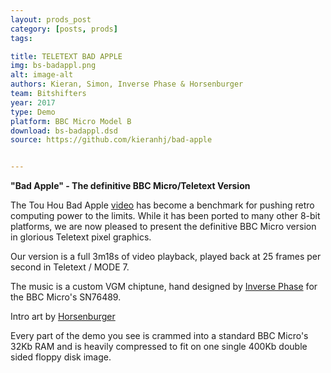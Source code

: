 ```yaml
---
layout: prods_post
category: [posts, prods]
tags: 

title: TELETEXT BAD APPLE
img: bs-badappl.png
alt: image-alt
authors: Kieran, Simon, Inverse Phase & Horsenburger
team: Bitshifters
year: 2017
type: Demo
platform: BBC Micro Model B
download: bs-badappl.dsd
source: https://github.com/kieranhj/bad-apple


---
```


**"Bad Apple" - The definitive BBC Micro/Teletext Version**

The Tou Hou Bad Apple [video](https://www.youtube.com/watch?v=G3C-VevI36s) has become a benchmark for pushing retro computing power to the limits. While it has been ported to many other 8-bit platforms, we are now pleased to present the definitive BBC Micro version in glorious Teletext pixel graphics. 

Our version is a full 3m18s of video playback, played back at 25 frames per second in Teletext / MODE 7.

The music is a custom VGM chiptune, hand designed by [Inverse Phase](http://www.inversephase.com/) for the BBC Micro's SN76489.

Intro art by [Horsenburger](http://www.horsenburger.com/)

Every part of the demo you see is crammed into a standard BBC Micro's 32Kb RAM and is heavily compressed to fit on one single 400Kb double sided floppy disk image. 



